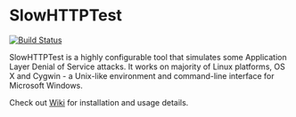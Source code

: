 # SlowHTTPTest #

[![Build Status](https://travis-ci.org/shekyan/slowhttptest.svg?branch=master)](https://travis-ci.org/shekyan/slowhttptest)

SlowHTTPTest is a highly configurable tool that simulates some Application Layer Denial of Service attacks. It works on majority of Linux platforms, OS X and Cygwin - a Unix-like environment and command-line interface for Microsoft Windows.

Check out [Wiki](https://github.com/shekyan/slowhttptest/wiki) for installation and usage details.
